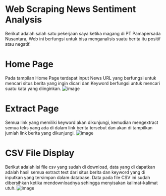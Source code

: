 # Web Scraping News Sentiment Analysis

Berikut adalah salah satu pekerjaan saya ketika magang di PT Pamapersada Nusantara, Web ini berfungsi untuk bisa menganalisis suatu berita itu positif atau negatif.

# Home Page

Pada tampilan Home Page terdapat input News URL yang berfungsi untuk mencari situs berita yang ingin dicari dan Keyword berfungsi untuk mencari suatu kata yang diinginkan.
![image](https://github.com/andrianalif/news-sentiment-analysis/assets/93751046/6f444370-6d8a-493a-a7f4-2ec57106672c)

# Extract Page

Semua link yang memiliki keyword akan dikunjungi, kemudian mengextract semua teks yang ada di dalam link berita tersebut dan akan di tampilkan jumlah link berita yang dikunjungi.
![image](https://github.com/andrianalif/news-sentiment-analysis/assets/93751046/b775b439-776c-48b2-bae6-579b787ac53c)

# CSV File Display

Berikut adalah isi file csv yang sudah di download, data yang di dapatkan adalah hasil semua extract text dari situs berita dan keyword yang di inputkan yang tersimpan dalam database. Data pada file CSV ini sudah dibersihkan ketika mendownloadnya sehingga menyisakan kalimat-kalimat utuh.
![image](https://github.com/andrianalif/news-sentiment-analysis/assets/93751046/f408d544-728b-4c56-8588-4466f010d9d8)
